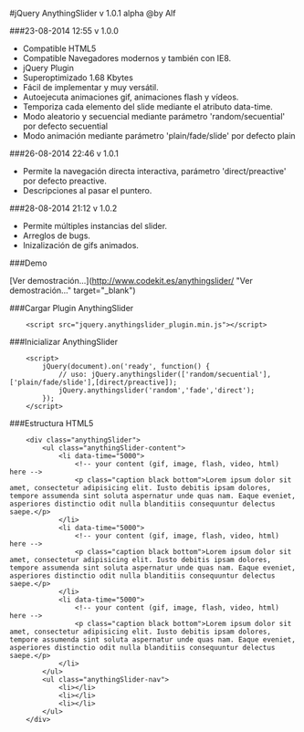 #jQuery AnythingSlider v 1.0.1 alpha @by Alf

###23-08-2014 12:55 v 1.0.0

- Compatible HTML5
- Compatible Navegadores modernos y también con IE8.
- jQuery Plugin
- Superoptimizado 1.68 Kbytes
- Fácil de implementar y muy versátil.
- Autoejecuta animaciones gif, animaciones flash y vídeos.
- Temporiza cada elemento del slide mediante el atributo data-time.
- Modo aleatorio y secuencial mediante parámetro 'random/secuential' por defecto secuential
- Modo animación mediante parámetro 'plain/fade/slide' por defecto plain

###26-08-2014 22:46 v 1.0.1

- Permite la navegación directa interactiva, parámetro 'direct/preactive' por defecto preactive.
- Descripciones al pasar el puntero.

###28-08-2014 21:12 v 1.0.2

- Permite múltiples instancias del slider.
- Arreglos de bugs.
- Inizalización de gifs animados.

###Demo
	
[Ver demostración...](http://www.codekit.es/anythingslider/ "Ver demostración..." target="_blank")

###Cargar Plugin AnythingSlider

		<script src="jquery.anythingslider_plugin.min.js"></script>
	
###Inicializar AnythingSlider

		<script>
			jQuery(document).on('ready', function() {
				// uso: jQuery.anythingslider(['random/secuential'],['plain/fade/slide'],[direct/preactive]);
				jQuery.anythingslider('random','fade','direct');
			});
		</script>

###Estructura HTML5

		<div class="anythingSlider">
			<ul class="anythingSlider-content">
			    <li data-time="5000">
			    	<!-- your content (gif, image, flash, video, html) here -->
			    	<p class="caption black bottom">Lorem ipsum dolor sit amet, consectetur adipisicing elit. Iusto debitis ipsam dolores, tempore assumenda sint soluta aspernatur unde quas nam. Eaque eveniet, asperiores distinctio odit nulla blanditiis consequuntur delectus saepe.</p>
			    </li>
			    <li data-time="5000">
			    	<!-- your content (gif, image, flash, video, html) here -->
			    	<p class="caption black bottom">Lorem ipsum dolor sit amet, consectetur adipisicing elit. Iusto debitis ipsam dolores, tempore assumenda sint soluta aspernatur unde quas nam. Eaque eveniet, asperiores distinctio odit nulla blanditiis consequuntur delectus saepe.</p>
			    </li>
			    <li data-time="5000">
			    	<!-- your content (gif, image, flash, video, html) here -->
			    	<p class="caption black bottom">Lorem ipsum dolor sit amet, consectetur adipisicing elit. Iusto debitis ipsam dolores, tempore assumenda sint soluta aspernatur unde quas nam. Eaque eveniet, asperiores distinctio odit nulla blanditiis consequuntur delectus saepe.</p>
			    </li>
			</ul>
			<ul class="anythingSlider-nav">
			    <li></li>
			    <li></li>
			    <li></li>
			</ul>
		</div>

